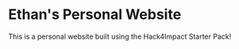 # Ethan's Personal Website
This is a personal website built using the Hack4Impact Starter Pack!
<This is for Hack4Impact>
